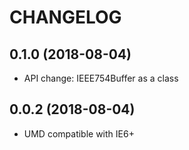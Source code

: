 # CHANGELOG

## 0.1.0 (2018-08-04)
- API change: IEEE754Buffer as a class

## 0.0.2 (2018-08-04)
- UMD compatible with IE6+